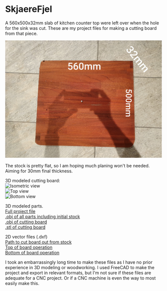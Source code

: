 # SkjaereFjel
A 560x500x32mm slab of kitchen counter top were left over when the hole for the sink was cut. These are my project files for making a cutting board from that piece.

![Photo of the slab of cherry](reference/20200129_172432.jpg)

The stock is pretty flat, so I am hoping much planing won't be needed. Aiming for 30mm final thickness.

3D modeled cutting board:  
![Isometric view](reference/CuttingBoardIsometricView.bmp)  
![Top view](reference/CuttingBoardTopView.bmp)  
![Bottom view](reference/CuttingBoardBottomView.bmp)  


3D modeled parts.  
[Full project file](CuttingBoard.FCStd)  
[.obj of all parts including initial stock](CuttingBoard3DAllObjects.obj)  
[.obj of cutting board](CuttingBoard3D.obj)  
[.stl of cutting board](CuttingBoard3D.stl)  

2D vector files (.dxf)  
[Path to cut board out from stock](CuttingBoard2DOutCut.dxf)  
[Top of board operation](CuttingBoard2DTopOperation.dxf)  
[Bottom of board operation](CuttingBoard2DBottomOperation.dxf)  

I took an embarrassingly long time to make these files as I have no prior experience in 3D modeling or woodworking. I used FreeCAD to make the project and export in relevant formats, but I'm not sure if these files are adequate for a CNC project. Or if a CNC machine is even the way to most easily make this.